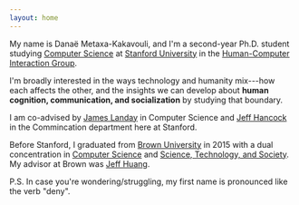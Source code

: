 ```yaml
---
layout: home
---
```


My name is Dana&euml; Metaxa-Kakavouli, and I'm a second-year Ph.D. student studying [Computer Science][cs] at [Stanford University][stanford] in the [Human-Computer Interaction Group][hci].

I'm broadly interested in the ways technology and humanity mix---how each affects the other, and the insights we can develop about <strong>human cognition, communication, and socialization</strong> by studying that boundary.

I am co-advised by [James Landay][landay] in Computer Science and [Jeff Hancock][hancock] in the Commincation department here at Stanford. 

Before Stanford, I graduated from [Brown University][brown] in 2015 with a dual concentration in [Computer Science][browncs] and [Science, Technology, and Society][sts]. My advisor at Brown was [Jeff Huang][huang].

P.S. In case you're wondering/struggling, my first name is pronounced like the verb "deny". 

[stanford]: https://www.stanford.edu/
[brown]: https://www.brown.edu/
[cs]: http://www-cs.stanford.edu/
[hci]:http://hci.stanford.edu/
[sts]: http://www.brown.edu/academics/science-and-technology-studies/
[browncs]: https://cs.brown.edu/
[brownhci]: http://hci.cs.brown.edu/
[hancock]: http://jeff-hancock.com
[huang]: http://jeffhuang.com/
[landay]: https://profiles.stanford.edu/james-landay
[msb]: http://hci.stanford.edu/msb/
[mm]: http://metamind.io